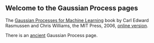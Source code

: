 ## Welcome to the Gaussian Process pages

The [Gaussian Processes for Machine Learning](gpml) book by Carl Edward Rasmussen and Chris Williams, the MIT Press, 2006, [online version](gpml/chapters).

There is an [ancient](ancient) Gaussian Process page.
